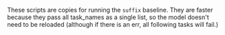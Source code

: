 These scripts are copies for running the `suffix` baseline. They are faster because they pass all task_names as a single list, so the model doesn't need to be reloaded (although if there is an err, all following tasks will fail.)